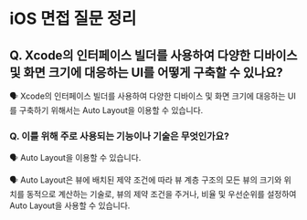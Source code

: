 # iOS 면접 질문 정리

## Q. Xcode의 인터페이스 빌더를 사용하여 다양한 디바이스 및 화면 크기에 대응하는 UI를 어떻게 구축할 수 있나요?

🗣️ Xcode의 인터페이스 빌더를 사용하여 다양한 디바이스 및 화면 크기에 대응하는 UI를 구축하기 위해서는 Auto Layout을 이용할 수 있습니다.

### Q. 이를 위해 주로 사용되는 기능이나 기술은 무엇인가요?

🗣️ Auto Layout을 이용할 수 있습니다.

🗣️ Auto Layout은 뷰에 배치된 제약 조건에 따라 뷰 계층 구조의 모든 뷰의 크기와 위치를 동적으로 계산하는 기술로, 뷰의 제약 조건을 주거나, 비율 및 우선순위를 설정하여 Auto Layout을 사용할 수 있습니다.
